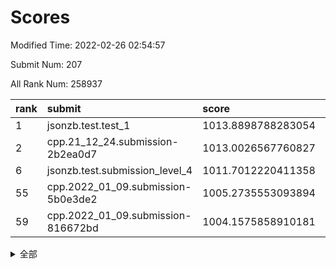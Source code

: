 # Scores

Modified Time: 2022-02-26 02:54:57

Submit Num: 207

All Rank Num: 258937

| rank |               submit               |       score        |       sigma        | pk_num |
| :--- | :--------------------------------- | :----------------- | :----------------- | :----- |
| 1    | jsonzb.test.test_1                 | 1013.8898788283054 | 0.8309931425221958 | 5005   |
| 2    | cpp.21_12_24.submission-2b2ea0d7   | 1013.0026567760827 | 0.8033174349150805 | 5005   |
| 6    | jsonzb.test.submission_level_4     | 1011.7012220411358 | 0.7852141687785402 | 5013   |
| 55   | cpp.2022_01_09.submission-5b0e3de2 | 1005.2735553093894 | 0.728599330818354  | 5000   |
| 59   | cpp.2022_01_09.submission-816672bd | 1004.1575858910181 | 0.721941854974999  | 5004   |


<details>
<summary>全部</summary>

| rank |                 submit                 |       score        |       sigma        | pk_num |
| :--- | :------------------------------------- | :----------------- | :----------------- | :----- |
| 1    | jsonzb.test.test_1                     | 1013.8898788283054 | 0.8309931425221958 | 5005   |
| 2    | cpp.21_12_24.submission-2b2ea0d7       | 1013.0026567760827 | 0.8033174349150805 | 5005   |
| 3    | gobigger.level_3.submission_level_3_24 | 1012.6804571029188 | 0.7841300711264658 | 4999   |
| 4    | gobigger.level_3.submission_level_3_48 | 1012.0148988646912 | 0.7735215925424237 | 4998   |
| 5    | gobigger.level_3.submission_level_3_4  | 1011.8510599790561 | 0.7990739038474135 | 5004   |
| 6    | jsonzb.test.submission_level_4         | 1011.7012220411358 | 0.7852141687785402 | 5013   |
| 7    | gobigger.level_3.submission_level_3_31 | 1011.4226334337906 | 0.7576891129768794 | 5003   |
| 8    | gobigger.level_3.submission_level_3_30 | 1011.3787249306661 | 0.7885153583722333 | 5007   |
| 9    | gobigger.level_3.submission_level_3_8  | 1011.2152833438975 | 0.7449835005117057 | 5006   |
| 10   | gobigger.level_3.submission_level_3_26 | 1011.2105500844283 | 0.7740937328152625 | 5006   |
| 11   | gobigger.level_3.submission_level_3_2  | 1011.1576513443982 | 0.7747587857827023 | 5004   |
| 12   | gobigger.level_3.submission_level_3_27 | 1010.7068053383622 | 0.7847984226662565 | 5004   |
| 13   | gobigger.level_3.submission_level_3_18 | 1010.4401076698217 | 0.757337786378259  | 5010   |
| 14   | gobigger.level_3.submission_level_3_21 | 1010.4281439663456 | 0.7638151105480451 | 5004   |
| 15   | gobigger.level_3.submission_level_3_5  | 1010.3384101433643 | 0.7591387652862127 | 5003   |
| 16   | gobigger.level_3.submission_level_3_23 | 1010.1552510830871 | 0.7550423282705405 | 5008   |
| 17   | gobigger.level_3.submission_level_3_38 | 1010.112540362993  | 0.761188551353199  | 5007   |
| 18   | gobigger.level_3.submission_level_3_12 | 1010.1030341586501 | 0.8072551343680312 | 5000   |
| 19   | gobigger.level_3.submission_level_3_20 | 1010.0177870465561 | 0.7624211321656214 | 5008   |
| 20   | gobigger.level_3.submission_level_3_46 | 1010.0150259998115 | 0.7426567173455701 | 5003   |
| 21   | gobigger.level_3.submission_level_3_29 | 1009.9852250556745 | 0.7744274367230655 | 5007   |
| 22   | gobigger.level_3.submission_level_3_47 | 1009.9818393852037 | 0.7570244376617337 | 5002   |
| 23   | gobigger.level_3.submission_level_3_43 | 1009.9778359177207 | 0.7727348269899013 | 5009   |
| 24   | gobigger.level_3.submission_level_3_3  | 1009.9710794702097 | 0.7952611974897693 | 5003   |
| 25   | gobigger.level_3.submission_level_3_28 | 1009.9306809523075 | 0.7723730074430937 | 5006   |
| 26   | gobigger.level_3.submission_level_3_25 | 1009.8308432697172 | 0.7661293659726147 | 4999   |
| 27   | gobigger.level_3.submission_level_3_34 | 1009.815167571234  | 0.7703362437664354 | 4995   |
| 28   | gobigger.level_3.submission_level_3_45 | 1009.7967424001947 | 0.7732365380432827 | 5006   |
| 29   | gobigger.level_3.submission_level_3_39 | 1009.7763752755109 | 0.7608097598489578 | 5005   |
| 30   | gobigger.level_3.submission_level_3_41 | 1009.7007005997191 | 0.7574504318633632 | 5005   |
| 31   | gobigger.level_3.submission_level_3_13 | 1009.6793105936902 | 0.7559788867880977 | 5004   |
| 32   | gobigger.level_3.submission_level_3_40 | 1009.6662820259312 | 0.7568351874789844 | 4998   |
| 33   | gobigger.level_3.submission_level_3_10 | 1009.6535476913183 | 0.7682743415899295 | 5000   |
| 34   | gobigger.level_3.submission_level_3_44 | 1009.6479003794914 | 0.7554181488302338 | 5005   |
| 35   | gobigger.level_3.submission_level_3_14 | 1009.6344878047641 | 0.749156886569408  | 5003   |
| 36   | gobigger.level_3.submission_level_3_9  | 1009.619737640873  | 0.7615079206598594 | 5002   |
| 37   | gobigger.level_3.submission_level_3_35 | 1009.6037209646526 | 0.7689010391802971 | 5005   |
| 38   | gobigger.level_3.submission_level_3_0  | 1009.5379365457055 | 0.759919868597862  | 5005   |
| 39   | gobigger.level_3.submission_level_3_7  | 1009.4954503958783 | 0.7926199329075396 | 5001   |
| 40   | gobigger.level_3.submission_level_3_37 | 1009.4775940861538 | 0.759481594374197  | 5003   |
| 41   | gobigger.level_3.submission_level_3_17 | 1009.4464909977945 | 0.7621045192534412 | 5005   |
| 42   | gobigger.level_3.submission_level_3_6  | 1009.3895346765876 | 0.7519129874254469 | 4999   |
| 43   | gobigger.level_3.submission_level_3_49 | 1009.3700608266429 | 0.764532952482755  | 5005   |
| 44   | gobigger.level_3.submission_level_3_19 | 1009.2923744129379 | 0.7471347926477805 | 5001   |
| 45   | gobigger.level_3.submission_level_3_36 | 1009.2776228609204 | 0.7603329072279115 | 5002   |
| 46   | gobigger.level_3.submission_level_3_11 | 1009.2263479355292 | 0.7363183819837845 | 4998   |
| 47   | gobigger.level_3.submission_level_3_33 | 1009.1367672631796 | 0.7366969713581571 | 5001   |
| 48   | gobigger.level_3.submission_level_3_22 | 1009.0164466542457 | 0.7518001584397203 | 5005   |
| 49   | gobigger.level_3.submission_level_3_15 | 1008.8393847056872 | 0.7393410577705174 | 5003   |
| 50   | gobigger.level_3.submission_level_3_1  | 1008.7411543068229 | 0.7391966122227863 | 5006   |
| 51   | gobigger.level_3.submission_level_3_16 | 1008.7207527371579 | 0.7220720208680972 | 5005   |
| 52   | gobigger.level_3.submission_level_3_32 | 1008.621565202     | 0.7308294328397753 | 5004   |
| 53   | gobigger.level_3.submission_level_3_42 | 1007.936567430486  | 0.7409537955669758 | 5003   |
| 54   | gobigger.level_1.submission_level_1_1  | 1006.1313502231395 | 0.7367694643266123 | 5001   |
| 55   | cpp.2022_01_09.submission-5b0e3de2     | 1005.2735553093894 | 0.728599330818354  | 5000   |
| 56   | gobigger.level_1.submission_level_1_35 | 1004.8920091402528 | 0.7258819632585974 | 5008   |
| 57   | gobigger.level_1.submission_level_1_45 | 1004.3565956227056 | 0.7134478659531778 | 5003   |
| 58   | gobigger.level_1.submission_level_1_26 | 1004.3391357635078 | 0.7207039256885384 | 5005   |
| 59   | cpp.2022_01_09.submission-816672bd     | 1004.1575858910181 | 0.721941854974999  | 5004   |
| 60   | gobigger.level_1.submission_level_1_4  | 1004.1408211178745 | 0.7305527479292642 | 5002   |
| 61   | gobigger.level_1.submission_level_1_2  | 1003.9876884613814 | 0.7188703884170471 | 5004   |
| 62   | gobigger.level_1.submission_level_1_31 | 1003.9431024140731 | 0.7157739726488193 | 5003   |
| 63   | gobigger.level_1.submission_level_1_7  | 1003.9382683110978 | 0.7162481214949771 | 5002   |
| 64   | gobigger.level_1.submission_level_1_38 | 1003.8420964282301 | 0.7118172718304615 | 5001   |
| 65   | gobigger.level_1.submission_level_1_5  | 1003.8295062952277 | 0.7155140809432338 | 5003   |
| 66   | gobigger.level_1.submission_level_1_46 | 1003.8223339002433 | 0.7221805453037894 | 5001   |
| 67   | gobigger.level_1.submission_level_1_27 | 1003.8178805463723 | 0.7168080245198627 | 5005   |
| 68   | gobigger.level_1.submission_level_1_30 | 1003.7704524469788 | 0.7051704793644277 | 5000   |
| 69   | gobigger.level_1.submission_level_1_0  | 1003.6611831015182 | 0.7203961674144549 | 5004   |
| 70   | gobigger.level_1.submission_level_1_41 | 1003.6083482434208 | 0.712300560863156  | 5005   |
| 71   | gobigger.level_1.submission_level_1_17 | 1003.5983102662998 | 0.7148381162490282 | 5005   |
| 72   | gobigger.level_1.submission_level_1_19 | 1003.5325959103625 | 0.7153888293049627 | 5003   |
| 73   | gobigger.level_1.submission_level_1_22 | 1003.4845363403824 | 0.7213617314805486 | 5005   |
| 74   | gobigger.level_1.submission_level_1_25 | 1003.4725278420443 | 0.7128593223856553 | 5005   |
| 75   | gobigger.level_1.submission_level_1_12 | 1003.4174999092468 | 0.7170719453345045 | 5004   |
| 76   | gobigger.level_1.submission_level_1_39 | 1003.412228790897  | 0.7216786567763916 | 5006   |
| 77   | gobigger.level_1.submission_level_1_11 | 1003.410271433274  | 0.7147006685535792 | 4998   |
| 78   | gobigger.level_1.submission_level_1_14 | 1003.380713330915  | 0.722095952017092  | 5007   |
| 79   | gobigger.level_1.submission_level_1_13 | 1003.3784064759791 | 0.7149172441948551 | 5001   |
| 80   | gobigger.level_1.submission_level_1_23 | 1003.3771010942835 | 0.7353246879826322 | 5003   |
| 81   | gobigger.level_1.submission_level_1_9  | 1003.2992201052591 | 0.7227023319167595 | 5004   |
| 82   | gobigger.level_1.submission_level_1_37 | 1003.2965647164071 | 0.7175681707284017 | 4997   |
| 83   | gobigger.level_1.submission_level_1_21 | 1003.2203383573474 | 0.711110662432667  | 5005   |
| 84   | gobigger.level_1.submission_level_1_3  | 1003.1315695475089 | 0.7112087860166669 | 5001   |
| 85   | gobigger.level_1.submission_level_1_43 | 1002.9704522977216 | 0.714596812916302  | 5004   |
| 86   | gobigger.level_1.submission_level_1_8  | 1002.9169921661293 | 0.7164060917681473 | 5003   |
| 87   | gobigger.level_1.submission_level_1_18 | 1002.9150870858957 | 0.71185647490955   | 5001   |
| 88   | gobigger.level_1.submission_level_1_32 | 1002.9023078442809 | 0.7105650635974365 | 5000   |
| 89   | gobigger.level_1.submission_level_1_49 | 1002.9021897036902 | 0.7148958223626121 | 5006   |
| 90   | gobigger.level_1.submission_level_1_24 | 1002.7858463167942 | 0.7035300326123646 | 5007   |
| 91   | gobigger.level_1.submission_level_1_33 | 1002.7740112501477 | 0.7150671630687485 | 5006   |
| 92   | gobigger.level_1.submission_level_1_16 | 1002.7603002392092 | 0.7107220408837995 | 5003   |
| 93   | gobigger.level_1.submission_level_1_36 | 1002.6999508511508 | 0.7214707719777883 | 5008   |
| 94   | gobigger.level_1.submission_level_1_44 | 1002.6358724481438 | 0.7130719490041723 | 5003   |
| 95   | gobigger.level_1.submission_level_1_48 | 1002.6347101398051 | 0.7108823298064254 | 5000   |
| 96   | gobigger.level_1.submission_level_1_47 | 1002.6290590108779 | 0.7108954105224682 | 5005   |
| 97   | gobigger.level_1.submission_level_1_15 | 1002.532114618824  | 0.705486126755548  | 5005   |
| 98   | gobigger.level_1.submission_level_1_10 | 1002.3687317919532 | 0.7093942870402218 | 4995   |
| 99   | gobigger.level_1.submission_level_1_20 | 1002.2935434828204 | 0.7271106835824204 | 5008   |
| 100  | gobigger.level_1.submission_level_1_29 | 1002.1827444207535 | 0.7010284576726142 | 5005   |
| 101  | gobigger.level_1.submission_level_1_42 | 1002.1482284704051 | 0.7171096366238137 | 5003   |
| 102  | gobigger.level_1.submission_level_1_28 | 1002.1339746079303 | 0.7127879361623985 | 5002   |
| 103  | gobigger.level_1.submission_level_1_34 | 1002.1206606194388 | 0.7087375983597093 | 5005   |
| 104  | gobigger.level_1.submission_level_1_6  | 1001.8820312891063 | 0.7122310292567099 | 5002   |
| 105  | gobigger.level_1.submission_level_1_40 | 1001.7449078746937 | 0.7174930831222864 | 5001   |
| 106  | gobigger.random.submission_random_45   | 997.7645958306168  | 0.687130526884097  | 5005   |
| 107  | gobigger.random.submission_random_12   | 997.2884018685362  | 0.6875866664792409 | 5007   |
| 108  | gobigger.random.submission_random_38   | 997.2064492450293  | 0.7095046624763681 | 5005   |
| 109  | gobigger.random.submission_random_19   | 997.1595257561343  | 0.7061011637913853 | 5003   |
| 110  | gobigger.random.submission_random_8    | 996.8377202979766  | 0.714233669742241  | 5005   |
| 111  | gobigger.random.submission_random_18   | 996.810991493319   | 0.7021885976425939 | 5007   |
| 112  | gobigger.random.submission_random_35   | 996.8061138920395  | 0.7108471921796434 | 5000   |
| 113  | gobigger.random.submission_random_10   | 996.7860127735457  | 0.6968047428925773 | 5003   |
| 114  | gobigger.random.submission_random_28   | 996.631774403004   | 0.7062042381110014 | 5003   |
| 115  | gobigger.random.submission_random_43   | 996.5517699353843  | 0.7112644701329496 | 5002   |
| 116  | gobigger.random.submission_random_42   | 996.4398237641615  | 0.6994485922750586 | 5004   |
| 117  | gobigger.random.submission_random_34   | 996.3878355701106  | 0.7107793132898802 | 5006   |
| 118  | gobigger.random.submission_random_40   | 996.38334624746    | 0.716788326253227  | 5005   |
| 119  | gobigger.random.submission_random_21   | 996.313483362296   | 0.6999740492106477 | 5010   |
| 120  | gobigger.random.submission_random_39   | 996.3076832048015  | 0.7281904048227998 | 5003   |
| 121  | gobigger.random.submission_random_31   | 996.3067474470353  | 0.7121348574140098 | 5004   |
| 122  | gobigger.random.submission_random_41   | 996.1898901641404  | 0.707765842024887  | 5007   |
| 123  | gobigger.random.submission_random_37   | 996.1841897565807  | 0.7160698419519544 | 5000   |
| 124  | gobigger.random.submission_random_44   | 996.1736908778805  | 0.7040521187176254 | 5003   |
| 125  | gobigger.random.submission_random_11   | 996.1265299203878  | 0.6962938205583542 | 5004   |
| 126  | gobigger.random.submission_random_26   | 996.0661203942414  | 0.6970845196062202 | 5003   |
| 127  | gobigger.random.submission_random_2    | 995.9031508907804  | 0.7117259953120508 | 4999   |
| 128  | gobigger.random.submission_random_47   | 995.8869589800493  | 0.7082677403914289 | 5000   |
| 129  | gobigger.random.submission_random_14   | 995.804702350076   | 0.7149741774509771 | 5001   |
| 130  | gobigger.random.submission_random_29   | 995.7881990466146  | 0.7073753902486337 | 5005   |
| 131  | gobigger.random.submission_random_33   | 995.7624740951458  | 0.7068112357525678 | 5009   |
| 132  | gobigger.random.submission_random_25   | 995.7401490251806  | 0.7082306223233686 | 5001   |
| 133  | gobigger.random.submission_random_27   | 995.650283093203   | 0.7153875684585789 | 5001   |
| 134  | gobigger.random.submission_random_15   | 995.6168816825317  | 0.7093553189535471 | 5004   |
| 135  | gobigger.random.submission_random_32   | 995.5800738901202  | 0.7068533143628194 | 5009   |
| 136  | gobigger.random.submission_random_9    | 995.5626060960516  | 0.7099977912078588 | 5004   |
| 137  | gobigger.random.submission_random_1    | 995.5328361445304  | 0.7060423938018688 | 5008   |
| 138  | gobigger.random.submission_random_49   | 995.4949331968277  | 0.706304682236367  | 5001   |
| 139  | gobigger.random.submission_random_48   | 995.4857773461425  | 0.7135882031656672 | 5004   |
| 140  | gobigger.random.submission_random_20   | 995.4476620542484  | 0.7048200625827198 | 5003   |
| 141  | gobigger.random.submission_random_3    | 995.4368555424539  | 0.7200453272267613 | 5001   |
| 142  | gobigger.random.submission_random_17   | 995.3708916316484  | 0.7233452351230089 | 5003   |
| 143  | gobigger.random.submission_random_23   | 995.2906441569388  | 0.7084893943287995 | 5004   |
| 144  | gobigger.random.submission_random_13   | 995.2772662369771  | 0.7185581127536671 | 5002   |
| 145  | gobigger.random.submission_random_22   | 995.27132737723    | 0.7222518993496545 | 5000   |
| 146  | gobigger.random.submission_random_46   | 995.2219612413453  | 0.6949527877772227 | 5003   |
| 147  | gobigger.random.submission_random_36   | 995.1903073049039  | 0.7109032606989407 | 5001   |
| 148  | gobigger.random.submission_random_6    | 995.1378087331069  | 0.7081382448487779 | 5007   |
| 149  | gobigger.random.submission_random_24   | 995.0897324902     | 0.7146584763411183 | 5003   |
| 150  | gobigger.random.submission_random_30   | 995.0577050040591  | 0.723775059306767  | 5004   |
| 151  | gobigger.random.submission_random_0    | 995.0523735604202  | 0.7253268509369846 | 5002   |
| 152  | gobigger.random.submission_random_5    | 994.9357082801998  | 0.7301217883237044 | 5006   |
| 153  | gobigger.random.submission_random_7    | 994.9105600404718  | 0.7166603043628894 | 5005   |
| 154  | gobigger.random.submission_random_4    | 994.4185371321241  | 0.710031370908959  | 5004   |
| 155  | gobigger.level_2.submission_level_2_44 | 994.2808134713588  | 0.7310363909536576 | 5006   |
| 156  | gobigger.random.submission_random_16   | 993.9938542214713  | 0.729861847943389  | 5005   |
| 157  | gobigger.level_2.submission_level_2_7  | 993.8323924049706  | 0.7241294077530736 | 5009   |
| 158  | gobigger.level_2.submission_level_2_4  | 993.7788236128275  | 0.7256529061603654 | 4998   |
| 159  | gobigger.level_2.submission_level_2_23 | 993.6818584797826  | 0.7248342908527947 | 5006   |
| 160  | gobigger.level_2.submission_level_2_2  | 993.6695743302104  | 0.7507201542218852 | 5003   |
| 161  | gobigger.level_2.submission_level_2_39 | 993.6293319897709  | 0.7326840870979663 | 5002   |
| 162  | gobigger.level_2.submission_level_2_28 | 993.6183107574889  | 0.7283597411714348 | 5001   |
| 163  | gobigger.level_2.submission_level_2_12 | 993.5094801340423  | 0.7322538438887534 | 4998   |
| 164  | gobigger.level_2.submission_level_2_49 | 993.3802463474417  | 0.7379663162876227 | 5006   |
| 165  | gobigger.level_2.submission_level_2_1  | 993.2830824851823  | 0.734471387557611  | 5007   |
| 166  | gobigger.level_2.submission_level_2_29 | 993.2179961602259  | 0.7184811795091863 | 5000   |
| 167  | gobigger.level_2.submission_level_2_41 | 992.877421782386   | 0.7375958428447177 | 5005   |
| 168  | gobigger.level_2.submission_level_2_18 | 992.8567225957506  | 0.7417295077168787 | 5002   |
| 169  | gobigger.level_2.submission_level_2_26 | 992.8563284898748  | 0.7370733089721254 | 5006   |
| 170  | gobigger.level_2.submission_level_2_14 | 992.8460967792658  | 0.7447302022974748 | 4999   |
| 171  | gobigger.level_2.submission_level_2_6  | 992.7895316254242  | 0.7493443765569321 | 5005   |
| 172  | gobigger.level_2.submission_level_2_21 | 992.7408615358318  | 0.7292311848552151 | 5004   |
| 173  | gobigger.level_2.submission_level_2_36 | 992.7303454805774  | 0.7418973343588345 | 5003   |
| 174  | gobigger.level_2.submission_level_2_22 | 992.5823605168788  | 0.7365592675294198 | 5000   |
| 175  | gobigger.level_2.submission_level_2_48 | 992.4922580795673  | 0.7380038395142315 | 5002   |
| 176  | gobigger.level_2.submission_level_2_9  | 992.3817631527708  | 0.7350810051710899 | 5006   |
| 177  | gobigger.level_2.submission_level_2_20 | 992.280656237452   | 0.7262391510331404 | 5001   |
| 178  | gobigger.level_2.submission_level_2_45 | 992.2487400369995  | 0.7293992084755573 | 5007   |
| 179  | gobigger.level_2.submission_level_2_35 | 992.2337670656575  | 0.7546002862002013 | 5007   |
| 180  | gobigger.level_2.submission_level_2_30 | 992.2139961795201  | 0.7595032650837965 | 5003   |
| 181  | gobigger.level_2.submission_level_2_31 | 992.174807948279   | 0.7493990041412282 | 5001   |
| 182  | gobigger.level_2.submission_level_2_32 | 992.1513625248538  | 0.7376268725582112 | 5006   |
| 183  | gobigger.level_2.submission_level_2_5  | 992.1307961555555  | 0.7435862083720739 | 5004   |
| 184  | gobigger.level_2.submission_level_2_19 | 992.073272419844   | 0.7453549825560807 | 5002   |
| 185  | gobigger.level_2.submission_level_2_34 | 992.0525048306973  | 0.7548993989350741 | 5006   |
| 186  | gobigger.level_2.submission_level_2_8  | 991.9309435866279  | 0.7405829469576257 | 5006   |
| 187  | gobigger.level_2.submission_level_2_43 | 991.8854842352293  | 0.763047844666659  | 5001   |
| 188  | gobigger.level_2.submission_level_2_38 | 991.7757206667555  | 0.7389330728315541 | 5005   |
| 189  | gobigger.level_2.submission_level_2_46 | 991.7728263020142  | 0.7456914762430839 | 5010   |
| 190  | gobigger.level_2.submission_level_2_37 | 991.7371931988549  | 0.7379285080189941 | 5006   |
| 191  | gobigger.level_2.submission_level_2_17 | 991.7008269827636  | 0.7541429567510324 | 5005   |
| 192  | gobigger.level_2.submission_level_2_3  | 991.6364233367541  | 0.7608206177633303 | 5007   |
| 193  | gobigger.level_2.submission_level_2_27 | 991.5463169184004  | 0.7454091475290047 | 5003   |
| 194  | gobigger.level_2.submission_level_2_11 | 991.4980208987126  | 0.7599599252153284 | 5009   |
| 195  | gobigger.level_2.submission_level_2_10 | 991.2772368814768  | 0.7570066340049368 | 5003   |
| 196  | gobigger.level_2.submission_level_2_25 | 991.1667689061642  | 0.7601994940487903 | 5004   |
| 197  | gobigger.level_2.submission_level_2_42 | 991.1613927873464  | 0.7548260731936448 | 5001   |
| 198  | gobigger.level_2.submission_level_2_40 | 991.1427998926953  | 0.7517313314422424 | 5005   |
| 199  | gobigger.level_2.submission_level_2_47 | 991.1301250069105  | 0.7411668959694289 | 5000   |
| 200  | gobigger.level_2.submission_level_2_15 | 991.0963179272848  | 0.7624689811263731 | 5010   |
| 201  | gobigger.level_2.submission_level_2_33 | 990.9654553662672  | 0.7339110294012317 | 5007   |
| 202  | gobigger.level_2.submission_level_2_24 | 990.9601443979651  | 0.7636086379648744 | 5004   |
| 203  | gobigger.level_2.submission_level_2_13 | 990.8717061904279  | 0.7533245150942002 | 5003   |
| 204  | gobigger.level_2.submission_level_2_16 | 990.7043873924521  | 0.752130996683704  | 4999   |
| 205  | gobigger.level_2.submission_level_2_0  | 990.2645765277663  | 0.7685243294879466 | 5001   |
| 206  | gobigger.none.submission_none_0        | 977.0909992820441  | 1.3602902730813662 | 5003   |
| 207  | gobigger.none.submission_none_1        | 976.5925045832885  | 1.4192218939245806 | 5002   |

</details>